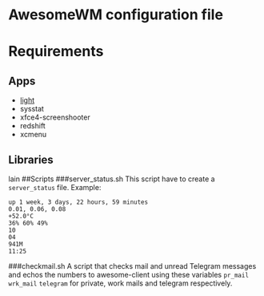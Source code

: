 # AwesomeWM configuration file
# Requirements
## Apps
* [light](https://github.com/haikarainen/light)
* sysstat
* xfce4-screenshooter
* redshift
* xcmenu

## Libraries
lain
##Scripts
###server_status.sh
This script have to create a `server_status` file. Example:

```
up 1 week, 3 days, 22 hours, 59 minutes
0.01, 0.06, 0.08
+52.0°C
36% 60% 49% 
10
04
941M
11:25
```

###checkmail.sh
A script that checks mail and unread Telegram messages and echos the numbers to awesome-client using these variables `pr_mail` `wrk_mail` `telegram` for private, work mails and telegram respectively.
